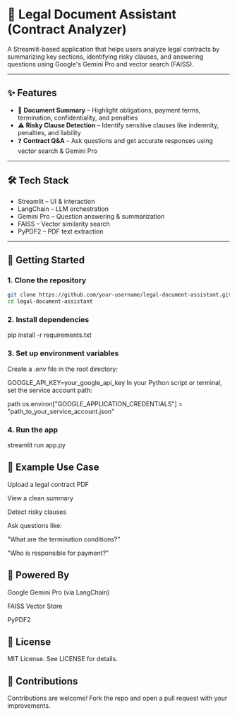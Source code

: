 # 🧾 Legal Document Assistant (Contract Analyzer)

A Streamlit-based application that helps users analyze legal contracts by summarizing key sections, identifying risky clauses, and answering questions using Google's Gemini Pro and vector search (FAISS).

---

## ✨ Features

- 📄 **Document Summary** – Highlight obligations, payment terms, termination, confidentiality, and penalties  
- ⚠️ **Risky Clause Detection** – Identify sensitive clauses like indemnity, penalties, and liability  
- ❓ **Contract Q&A** – Ask questions and get accurate responses using vector search & Gemini Pro  

---

 



## 🛠️ Tech Stack

- Streamlit – UI & interaction  
- LangChain – LLM orchestration  
- Gemini Pro – Question answering & summarization  
- FAISS – Vector similarity search  
- PyPDF2 – PDF text extraction  

---

## 🚀 Getting Started

### 1. Clone the repository
```bash
git clone https://github.com/your-username/legal-document-assistant.git
cd legal-document-assistant
```

### 2. Install dependencies

pip install -r requirements.txt

### 3. Set up environment variables
Create a .env file in the root directory:


GOOGLE_API_KEY=your_google_api_key
In your Python script or terminal, set the service account path:

path
os.environ["GOOGLE_APPLICATION_CREDENTIALS"] = "path_to_your_service_account.json"

### 4. Run the app

streamlit run app.py

## 📌 Example Use Case
Upload a legal contract PDF

View a clean summary

Detect risky clauses

Ask questions like:

"What are the termination conditions?"

"Who is responsible for payment?"

## 🧠 Powered By
Google Gemini Pro (via LangChain)

FAISS Vector Store

PyPDF2

## 📜 License
MIT License. See LICENSE for details.

## 🙌 Contributions
Contributions are welcome! Fork the repo and open a pull request with your improvements.
